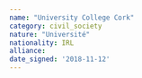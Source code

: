 ```yaml
---
name: "University College Cork"
category: civil_society
nature: "Université"
nationality: IRL
alliance: 
date_signed: '2018-11-12'
---
```

    